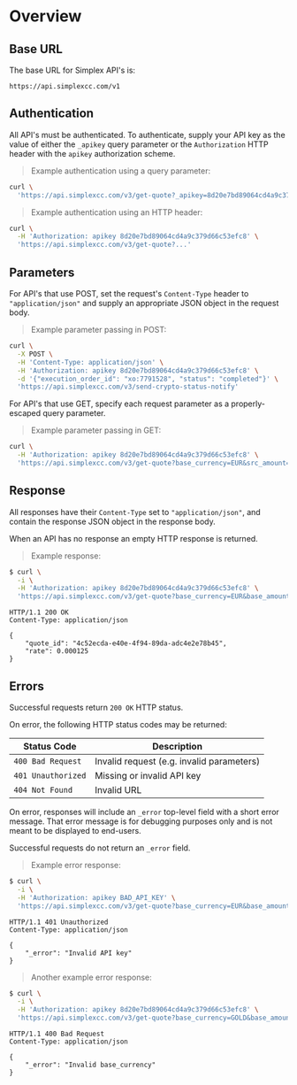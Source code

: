 # Overview #

## Base URL ##

The base URL for Simplex API's is:

`https://api.simplexcc.com/v1`

## Authentication ##

All API's must be authenticated. To authenticate, supply your API key as the value of either the `_apikey` query parameter or the `Authorization` HTTP header with the `apikey` authorization scheme.

> Example authentication using a query parameter:

```bash
curl \
  'https://api.simplexcc.com/v3/get-quote?_apikey=8d20e7bd89064cd4a9c379d66c53efc8&...'
```

> Example authentication using an HTTP header:

```bash
curl \
  -H 'Authorization: apikey 8d20e7bd89064cd4a9c379d66c53efc8' \
  'https://api.simplexcc.com/v3/get-quote?...'
```

## Parameters ##

For API's that use POST, set the request's `Content-Type` header to `"application/json"` and supply an appropriate JSON object in the request body.

> Example parameter passing in POST:

```bash
curl \
  -X POST \
  -H 'Content-Type: application/json' \
  -H 'Authorization: apikey 8d20e7bd89064cd4a9c379d66c53efc8' \
  -d '{"execution_order_id": "xo:7791528", "status": "completed"}' \
  'https://api.simplexcc.com/v3/send-crypto-status-notify'
```

For API's that use GET, specify each request parameter as a properly-escaped query parameter.

> Example parameter passing in GET:

```bash
curl \
  -H 'Authorization: apikey 8d20e7bd89064cd4a9c379d66c53efc8' \
  'https://api.simplexcc.com/v3/get-quote?base_currency=EUR&src_amount=100000000&quote_currency=BTC'
```

## Response ##

All responses have their `Content-Type` set to `"application/json"`, and contain the response JSON object in the response body.

When an API has no response an empty HTTP response is returned.

> Example response:

```bash
$ curl \
  -i \
  -H 'Authorization: apikey 8d20e7bd89064cd4a9c379d66c53efc8' \
  'https://api.simplexcc.com/v3/get-quote?base_currency=EUR&base_amount=100000000&quote_currency=BTC'
```
```
HTTP/1.1 200 OK
Content-Type: application/json

{
    "quote_id": "4c52ecda-e40e-4f94-89da-adc4e2e78b45",
    "rate": 0.000125
}
```

## Errors ##

Successful requests return `200 OK` HTTP status.

On error, the following HTTP status codes may be returned:

Status Code        | Description
------------------ | -----------
`400 Bad Request`  | Invalid request (e.g. invalid parameters)
`401 Unauthorized` | Missing or invalid API key
`404 Not Found`    | Invalid URL

On error, responses will include an `_error` top-level field with a short error message. That error message is for debugging purposes only and is not meant to be displayed to end-users.

Successful requests do not return an `_error` field.

> Example error response:

```bash
$ curl \
  -i \
  -H 'Authorization: apikey BAD_API_KEY' \
  'https://api.simplexcc.com/v3/get-quote?base_currency=EUR&base_amount=100000000&quote_currency=BTC'
```
```
HTTP/1.1 401 Unauthorized
Content-Type: application/json

{
    "_error": "Invalid API key"
}
```

> Another example error response:

```bash
$ curl \
  -i \
  -H 'Authorization: apikey 8d20e7bd89064cd4a9c379d66c53efc8' \
  'https://api.simplexcc.com/v3/get-quote?base_currency=GOLD&base_amount=100000000&quote_currency=BTC'
```
```
HTTP/1.1 400 Bad Request
Content-Type: application/json

{
    "_error": "Invalid base_currency"
}
```

[modeline]: # ( vim: set ts=2 sw=2 expandtab wrap linebreak: )
